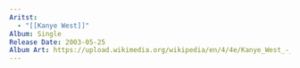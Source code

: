 ```yaml
---
Aritst:
  - "[[Kanye West]]"
Album: Single
Release Date: 2003-05-25
Album Art: https://upload.wikimedia.org/wikipedia/en/4/4e/Kanye_West_-_Jesus_Walks_-_CD_single_cover.jpg
---
```


